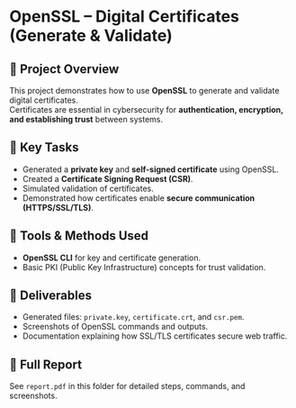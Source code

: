 # OpenSSL – Digital Certificates (Generate & Validate)

## 🔹 Project Overview
This project demonstrates how to use **OpenSSL** to generate and validate digital certificates.  
Certificates are essential in cybersecurity for **authentication, encryption, and establishing trust** between systems.

## 🔹 Key Tasks
- Generated a **private key** and **self-signed certificate** using OpenSSL.  
- Created a **Certificate Signing Request (CSR)**.  
- Simulated validation of certificates.  
- Demonstrated how certificates enable **secure communication (HTTPS/SSL/TLS)**.  

## 🔹 Tools & Methods Used
- **OpenSSL CLI** for key and certificate generation.  
- Basic PKI (Public Key Infrastructure) concepts for trust validation.  

## 🔹 Deliverables
- Generated files: `private.key`, `certificate.crt`, and `csr.pem`.  
- Screenshots of OpenSSL commands and outputs.  
- Documentation explaining how SSL/TLS certificates secure web traffic.  

## 📄 Full Report
See `report.pdf` in this folder for detailed steps, commands, and screenshots.
